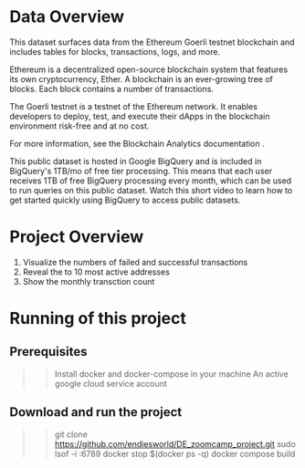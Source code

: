 # Data Overview
This dataset surfaces data from the Ethereum Goerli testnet blockchain and includes tables for blocks, transactions, logs, and more.

Ethereum is a decentralized open-source blockchain system that features its own cryptocurrency, Ether. A blockchain is an ever-growing tree of blocks. Each block contains a number of transactions.

The Goerli testnet is a testnet of the Ethereum network. It enables developers to deploy, test, and execute their dApps in the blockchain environment risk-free and at no cost.

For more information, see the Blockchain Analytics documentation .

This public dataset is hosted in Google BigQuery and is included in BigQuery's 1TB/mo of free tier processing. This means that each user receives 1TB of free BigQuery processing every month, which can be used to run queries on this public dataset. Watch this short video to learn how to get started quickly using BigQuery to access public datasets.


# Project Overview
1. Visualize the numbers of failed and successful transactions
2. Reveal the to 10 most active addresses
3. Show the monthly transction count

# Running of this project

## Prerequisites
>> Install docker and docker-compose in your machine
>> An active google cloud service account

## Download and run the project
>> git clone https://github.com/endiesworld/DE_zoomcamp_project.git
>> sudo lsof -i :6789 <!-- To confirm that port 6789 is free on the machine you intend to run this application on-->
>> docker stop $(docker ps -q) <!-- Only do this if another docker container is using port 6789 -->
>> docker compose build <!-- To build the project -->



